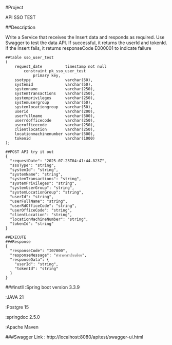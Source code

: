 #Project

API SSO TEST

##Description

Write a Service that receives the Insert data and responds as required. Use Swagger to test the data API. If successful, it returns the userId and tokenId. If the Insert fails, it returns responseCode E000001 to indicate failure

```
##table sso_user_test
(
    request_date          timestamp not null
        constraint pk_sso_user_test
            primary key,
    ssotype               varchar(50),
    systemid              varchar(50),
    systemname            varchar(250),
    systemtransactions    varchar(250),
    systemprivileges      varchar(250),
    systemusergroup       varchar(50),
    systemlocationgroup   varchar(50),
    userid                varchar(200),
    userfullname          varchar(500),
    userrdofficecode      varchar(250),
    userofficecode        varchar(250),
    clientlocation        varchar(250),
    locationmachinenumber varchar(500),
    tokenid               varchar(1000)
);
```
```
##POST API try it out
{
  "requestDate": "2025-07-23T04:41:44.823Z",
  "ssoType": "string",
  "systemId": "string",
  "systemName": "string",
  "systemTransactions": "string",
  "systemPrivileges": "string",
  "systemUserGroup": "string",
  "systemLocationGroup": "string",
  "userId": "string",
  "userFullName": "string",
  "userRdOfficeCode": "string",
  "userOfficeCode": "string",
  "clientLocation": "string",
  "locationMachineNumber": "string",
  "tokenId": "string"
}
```
```
##EXECUTE
###Response
{
  "responseCode": "I07000",
  "responseMessage": "ทำรายการเรียบร้อย",
  "responseData": {
    "userId": "string",
    "tokenId": "string"
  }
}
```

###instll
:Spring boot version 3.3.9

:JAVA 21

:Postgre 15

:springdoc 2.5.0

:Apache Maven

###Swagger Link : http://localhost:8080/apitest/swagger-ui.html

